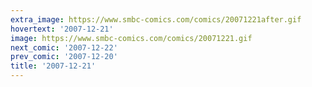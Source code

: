 ```yaml
---
extra_image: https://www.smbc-comics.com/comics/20071221after.gif
hovertext: '2007-12-21'
image: https://www.smbc-comics.com/comics/20071221.gif
next_comic: '2007-12-22'
prev_comic: '2007-12-20'
title: '2007-12-21'
---
```


